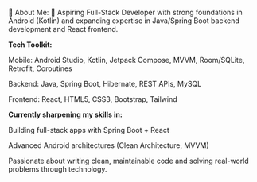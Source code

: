 💫 About Me:
🚀 Aspiring Full-Stack Developer with strong foundations in Android (Kotlin) and expanding expertise in Java/Spring Boot backend development and React frontend.

 **Tech Toolkit:**

Mobile: Android Studio, Kotlin, Jetpack Compose, MVVM, Room/SQLite, Retrofit, Coroutines

Backend: Java, Spring Boot, Hibernate, REST APIs, MySQL

Frontend: React, HTML5, CSS3, Bootstrap, Tailwind

**Currently sharpening my skills in:**

Building full-stack apps with Spring Boot + React

Advanced Android architectures (Clean Architecture, MVVM)


Passionate about writing clean, maintainable code and solving real-world problems through technology.
